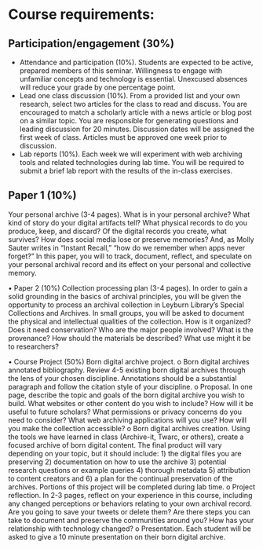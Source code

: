 # Course requirements:
## Participation/engagement (30%)
* Attendance and participation (10%). Students are expected to be active, prepared members of this seminar. Willingness to engage with unfamiliar concepts and technology is essential. Unexcused absences will reduce your grade by one percentage point. 
* Lead one class discussion (10%). From a provided list and your own research, select two articles for the class to read and discuss. You are encouraged to match a scholarly article with a news article or blog post on a similar topic. You are responsible for generating questions and leading discussion for 20 minutes. Discussion dates will be assigned the first week of class. Articles must be approved one week prior to discussion. 
* Lab reports (10%). Each week we will experiment with web archiving tools and related technologies during lab time. You will be required to submit a brief lab report with the results of the in-class exercises. 

## Paper 1 (10%)
Your personal archive (3-4 pages). What is in your personal archive? What kind of story do your digital artifacts tell? What physical records to do you produce, keep, and discard? Of the digital records you create, what survives? How does social media lose or preserve memories? And, as Molly Sauter writes in “Instant Recall,” “how do we remember when apps never forget?” In this paper, you will to track, document, reflect, and speculate on your personal archival record and its effect on your personal and collective memory.  

•	Paper 2 (10%)
Collection processing plan (3-4 pages). In order to gain a solid grounding in the basics of archival principles, you will be given the opportunity to process an archival collection in Leyburn Library’s Special Collections and Archives. In small groups, you will be asked to document the physical and intellectual qualities of the collection. How is it organized? Does it need conservation? Who are the major people involved? What is the provenance? How should the materials be described? What use might it be to researchers? 

•	Course Project (50%)
Born digital archive project. 
o	Born digital archives annotated bibliography. Review 4-5 existing born digital archives through the lens of your chosen discipline. Annotations should be a substantial paragraph and follow the citation style of your discipline. 
o	Proposal. In one page, describe the topic and goals of the born digital archive you wish to build. What websites or other content do you wish to include? How will it be useful to future scholars? What permissions or privacy concerns do you need to consider? What web archiving applications will you use? How will you make the collection accessible?
o	Born digital archives creation. Using the tools we have learned in class (Archive-it, Twarc, or others), create a focused archive of born digital content. The final product will vary depending on your topic, but it should include: 1) the digital files you are preserving 2) documentation on how to use the archive 3) potential research questions or example queries 4) thorough metadata 5) attribution to content creators and 6) a plan for the continual preservation of the archives. Portions of this project will be completed during lab time.
o	Project reflection. In 2-3 pages, reflect on your experience in this course, including any changed perceptions or behaviors relating to your own archival record. Are you going to save your tweets or delete them? Are there steps you can take to document and preserve the communities around you? How has your relationship with technology changed? 
o	Presentation. Each student will be asked to give a 10 minute presentation on their born digital archive.

